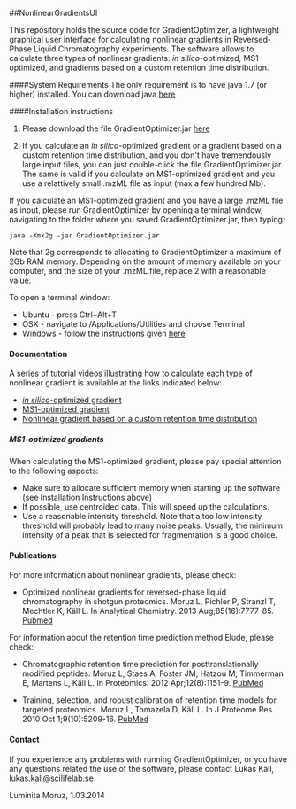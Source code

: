 ##NonlinearGradientsUI

This repository holds the source code for GradientOptimizer, a lightweight graphical user interface for calculating nonlinear gradients in Reversed-Phase Liquid Chromatography experiments. The software allows to calculate three types of nonlinear gradients: *in silico*-optimized, MS1-optimized, and gradients based on a custom retention time distribution. 

####System Requirements 
The only requirement is to have java 1.7 (or higher) installed. You can download java [here](https://www.java.com/en/) 


####Installation instructions
1. Please download the file GradientOptimizer.jar [here](https://github.com/statisticalbiotechnology/NonlinearGradientsUI/releases/download/v1.1/GradientOptimizer.jar) 

2. If you calculate an *in silico*-optimized gradient or a gradient based on a custom retention time distribution, and you don't have tremendously large input files, you can just double-click the file GradientOptimizer.jar. The same is valid if you calculate an MS1-optimized gradient and you use a relattively small .mzML file as input (max a few hundred Mb).

If you calculate an MS1-optimized gradient and you have a large .mzML file as input, please run GradientOptimizer by opening a terminal window, navigating to the folder where you saved GradientOptimizer.jar, then typing: 

```java -Xmx2g -jar GradientOptimizer.jar```

Note that 2g corresponds to allocating to GradientOptimizer a maximum of 2Gb RAM memory. Depending on the amount of memory available on your computer, and the size of your .mzML file, replace 2 with a reasonable value.

To open a terminal window:
- Ubuntu - press Ctrl+Alt+T
- OSX -  navigate to /Applications/Utilities and choose Terminal
- Windows - follow the instructions given [here](http://windows.microsoft.com/en-us/windows-vista/open-a-command-prompt-window)

#### Documentation
A series of tutorial videos illustrating how to calculate each type of nonlinear gradient is available at the links indicated below:
- [*in silico*-optimized gradient](https://www.youtube.com/watch?v=6CaZuHQFUoU)
- [MS1-optimized gradient](https://www.youtube.com/watch?v=tLQM_10-b2g)
- [Nonlinear gradient based on a custom retention time distribution](https://www.youtube.com/watch?v=bFINl9nhAz4)

##### MS1-optimized gradients

When calculating the MS1-optimized gradient, please pay special attention to the following aspects:
 - Make sure to allocate sufficient memory when starting up the software (see Installation Instructions above)
 - If possible, use centroided data. This will speed up the calculations.
 - Use a reasonable intensity threshold. Note that a too low intensity threshold will probably lead to many noise peaks. Usually, the minimum intensity of a peak that is selected for fragmentation is a good choice.  


#### Publications 
For more information about nonlinear gradients, please check:

 - Optimized nonlinear gradients for reversed-phase liquid chromatography in shotgun proteomics.
   Moruz L, Pichler P, Stranzl T, Mechtler K, Käll L.
   In Analytical Chemistry. 2013 Aug;85(16):7777-85. [Pubmed](http://www.ncbi.nlm.nih.gov/pubmed/23841592)

For information about the retention time prediction method Elude, please check:

 - Chromatographic retention time prediction for posttranslationally modified peptides.
   Moruz L, Staes A, Foster JM, Hatzou M, Timmerman E, Martens L, Käll L.
   In Proteomics. 2012 Apr;12(8):1151-9. [PubMed](http://www.ncbi.nlm.nih.gov/pubmed/22577017)

 - Training, selection, and robust calibration of retention time models for targeted proteomics.
   Moruz L, Tomazela D, Käll L.
   In J Proteome Res. 2010 Oct 1;9(10):5209-16. [PubMed](http://www.ncbi.nlm.nih.gov/pubmed/20735070)

#### Contact 
If you experience any problems with running GradientOptimizer, or you have any questions related the use of the software, please contact Lukas Käll, lukas.kall@scilifelab.se


Luminita Moruz, 1.03.2014








